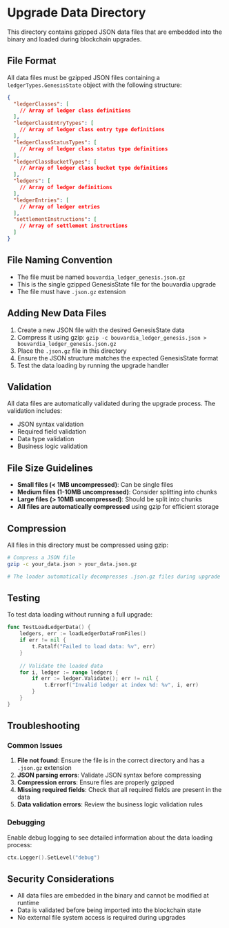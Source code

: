 # Upgrade Data Directory

This directory contains gzipped JSON data files that are embedded into the binary and loaded during blockchain upgrades.

## File Format

All data files must be gzipped JSON files containing a `ledgerTypes.GenesisState` object with the following structure:

```json
{
  "ledgerClasses": [
    // Array of ledger class definitions
  ],
  "ledgerClassEntryTypes": [
    // Array of ledger class entry type definitions
  ],
  "ledgerClassStatusTypes": [
    // Array of ledger class status type definitions
  ],
  "ledgerClassBucketTypes": [
    // Array of ledger class bucket type definitions
  ],
  "ledgers": [
    // Array of ledger definitions
  ],
  "ledgerEntries": [
    // Array of ledger entries
  ],
  "settlementInstructions": [
    // Array of settlement instructions
  ]
}
```

## File Naming Convention

- The file must be named `bouvardia_ledger_genesis.json.gz`
- This is the single gzipped GenesisState file for the bouvardia upgrade
- The file must have `.json.gz` extension

## Adding New Data Files

1. Create a new JSON file with the desired GenesisState data
2. Compress it using gzip: `gzip -c bouvardia_ledger_genesis.json > bouvardia_ledger_genesis.json.gz`
3. Place the `.json.gz` file in this directory
4. Ensure the JSON structure matches the expected GenesisState format
5. Test the data loading by running the upgrade handler

## Validation

All data files are automatically validated during the upgrade process. The validation includes:

- JSON syntax validation
- Required field validation
- Data type validation
- Business logic validation

## File Size Guidelines

- **Small files (< 1MB uncompressed)**: Can be single files
- **Medium files (1-10MB uncompressed)**: Consider splitting into chunks
- **Large files (> 10MB uncompressed)**: Should be split into chunks
- **All files are automatically compressed** using gzip for efficient storage

## Compression

All files in this directory must be compressed using gzip:

```bash
# Compress a JSON file
gzip -c your_data.json > your_data.json.gz

# The loader automatically decompresses .json.gz files during upgrade
```

## Testing

To test data loading without running a full upgrade:

```go
func TestLoadLedgerData() {
    ledgers, err := loadLedgerDataFromFiles()
    if err != nil {
        t.Fatalf("Failed to load data: %v", err)
    }
    
    // Validate the loaded data
    for i, ledger := range ledgers {
        if err := ledger.Validate(); err != nil {
            t.Errorf("Invalid ledger at index %d: %v", i, err)
        }
    }
}
```

## Troubleshooting

### Common Issues

1. **File not found**: Ensure the file is in the correct directory and has a `.json.gz` extension
2. **JSON parsing errors**: Validate JSON syntax before compressing
3. **Compression errors**: Ensure files are properly gzipped
4. **Missing required fields**: Check that all required fields are present in the data
5. **Data validation errors**: Review the business logic validation rules



### Debugging

Enable debug logging to see detailed information about the data loading process:

```go
ctx.Logger().SetLevel("debug")
```

## Security Considerations

- All data files are embedded in the binary and cannot be modified at runtime
- Data is validated before being imported into the blockchain state
- No external file system access is required during upgrades 